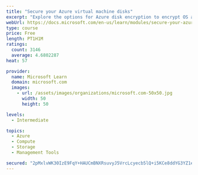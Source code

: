 ```yaml
---
title: "Secure your Azure virtual machine disks"
excerpt: "Explore the options for Azure disk encryption to encrypt OS and data disks on existing and new virtual machines."
webUrl: https://docs.microsoft.com/en-us/learn/modules/secure-your-azure-virtual-machine-disks/
type: course
price: Free
length: PT1H1M
ratings:
  count: 3146
  average: 4.6802287
heat: 57

provider:
  name: Microsoft Learn
  domain: microsoft.com
  images:
    - url: /assets/images/organizations/microsoft.com-50x50.jpg
      width: 50
      height: 50

levels:
  - Intermediate

topics:
  - Azure
  - Compute
  - Storage
  - Management Tools

secured: "2pMxlvWK30IzE9FqY+HAUCmBNXRsuvyJ5VrcLcyecb5lQ+i5KCe8ddYG3YZ1e7smnbCJB8NUuzYESK52G6c639aZj/FZDgTJF/Y9hAmQPDXJYdUMsPkk9+e8mmRdXYmGDyVjC673LkFdg7obCfVQ1140qIKpl7aOQhBlXSNkOHmGlS1vZBX4P0h5+QyNlZKwgJjAId26uNW/V7h6vjmpRCG95oIPcV03U8d8ZJReMLVFmSBdZ8HSX8JoR7/hmrj+yKWj5v1ukERncaHvo/h9gUI1amb/DUWIs/Ws3AJdsvTUYLkVcK4zxYhIoDus4fTS8zUf83E3/CScskRP6DRGgNWd9xpvrCjJtDmRbWUDdmMp8fOgGF+DvKk55lTbofrpjCVQXoR+F9hVcPb66jup3oqgfGKDy/MAPrycRKpzmwU=;y19f5zQXa5z015XOC4u8lQ=="
---
```


